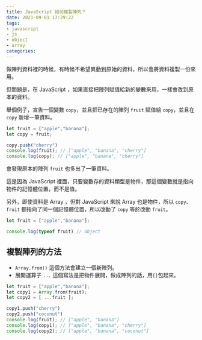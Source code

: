 ```yaml
---
title: JavaScript 如何複製陣列？
date: 2021-09-01 17:29:22
tags:
- javascript
- js
- object
- array
categories:
---
```

做陣列資料裡的時候，有時候不希望異動到原始的資料，所以會將資料複製一份來用。

但問題是，在 JavaScript ，如果直接把陣列賦值給新的變數來用，一樣會改到原本的資料。

<!-- more -->
舉個例子，宣告一個變數 `copy`，並且把已存在的陣列 `fruit` 賦值給 `copy`，並且在 `copy` 新增一筆資料。
```js
let fruit = ["apple","banana"];
let copy = fruit;

copy.push("cherry")
console.log(fruit); // ["apple", "banana", "cherry"]
console.log(copy); // ["apple", "banana", "cherry"]
```

會發現原本的陣列 `fruit` 也多出了一筆資料。

這是因為 JavaScript 裡面，只要變數存的資料類型是物件，那這個變數就是指向物件的記憶體位置，而不是值。

另外，即使資料是 Array ，但對 JavaScript 來說 Array 也是物件，所以 `copy`、`fruit` 都指向了同一個記憶體位置，所以改動了 `copy` 等於改動 `fruit`。

```js
let fruit = ["apple","banana"];

console.log(typeof fruit) // object
```

## 複製陣列的方法
- `Array.from()` 這個方法會建立一個新陣列。
-  展開運算子 `...` 這個寫法是把物件展開，做成陣列的話，用`[]`包起來。

```js
let fruit = ["apple","banana"];
let copy1 = Array.from(fruit);
let copy2 = [ ...fruit ];

copy1.push("cherry")
copy2.push("coconut")
console.log(fruit); // ["apple", "banana"]
console.log(copy1); // ["apple", "banana", "cherry"]
console.log(copy2); // ["apple", "banana", "coconut"]
```